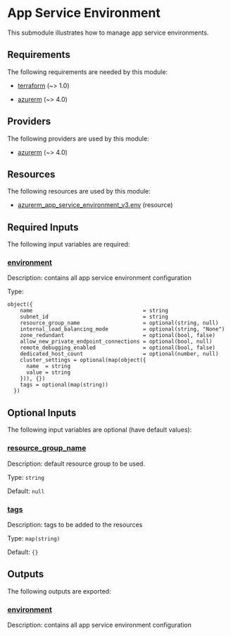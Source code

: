 # App Service Environment

This submodule illustrates how to manage app service environments.

<!-- BEGIN_TF_DOCS -->
## Requirements

The following requirements are needed by this module:

- <a name="requirement_terraform"></a> [terraform](#requirement\_terraform) (~> 1.0)

- <a name="requirement_azurerm"></a> [azurerm](#requirement\_azurerm) (~> 4.0)

## Providers

The following providers are used by this module:

- <a name="provider_azurerm"></a> [azurerm](#provider\_azurerm) (~> 4.0)

## Resources

The following resources are used by this module:

- [azurerm_app_service_environment_v3.env](https://registry.terraform.io/providers/hashicorp/azurerm/latest/docs/resources/app_service_environment_v3) (resource)

## Required Inputs

The following input variables are required:

### <a name="input_environment"></a> [environment](#input\_environment)

Description: contains all app service environment configuration

Type:

```hcl
object({
    name                                   = string
    subnet_id                              = string
    resource_group_name                    = optional(string, null)
    internal_load_balancing_mode           = optional(string, "None")
    zone_redundant                         = optional(bool, false)
    allow_new_private_endpoint_connections = optional(bool, null)
    remote_debugging_enabled               = optional(bool, false)
    dedicated_host_count                   = optional(number, null)
    cluster_settings = optional(map(object({
      name  = string
      value = string
    })), {})
    tags = optional(map(string))
  })
```

## Optional Inputs

The following input variables are optional (have default values):

### <a name="input_resource_group_name"></a> [resource\_group\_name](#input\_resource\_group\_name)

Description: default resource group to be used.

Type: `string`

Default: `null`

### <a name="input_tags"></a> [tags](#input\_tags)

Description: tags to be added to the resources

Type: `map(string)`

Default: `{}`

## Outputs

The following outputs are exported:

### <a name="output_environment"></a> [environment](#output\_environment)

Description: contains all app service environment configuration
<!-- END_TF_DOCS -->
